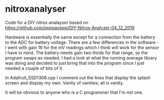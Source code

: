 # nitroxanalyser
Code for a DIY nitrox analayser based on https://github.com/ppppaoppp/DIY-Nitrox-Analyzer-04_12_2019

Hardware is essentially the same except for a connection from the battery to the ADC for battery voltage. There are a few differences in the software - I went with gain 16 for the mV readings which I think will work for the sensor I have in mind. The battery needs gain two thirds for that range, so the program swaps as needed. I had a look at what the running average library was doing and decided to just bring that into the program since I just needed a couple of bits of it.

In Adafruit_SSD1306.cpp I comment out the lines that display the splash screen and display my own. Vanity of vanities; all is vanity.

It will be obvious to anyone who is a C programmer that I'm not one.
